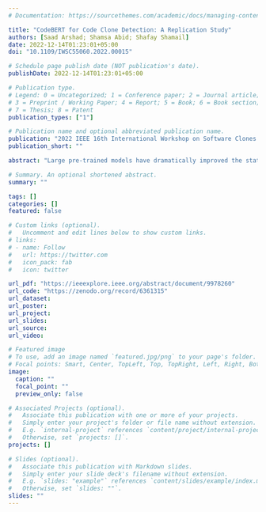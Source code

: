 ```yaml
---
# Documentation: https://sourcethemes.com/academic/docs/managing-content/

title: "CodeBERT for Code Clone Detection: A Replication Study"
authors: [Saad Arshad; Shamsa Abid; Shafay Shamail]
date: 2022-12-14T01:23:01+05:00
doi: "10.1109/IWSC55060.2022.00015"

# Schedule page publish date (NOT publication's date).
publishDate: 2022-12-14T01:23:01+05:00

# Publication type.
# Legend: 0 = Uncategorized; 1 = Conference paper; 2 = Journal article;
# 3 = Preprint / Working Paper; 4 = Report; 5 = Book; 6 = Book section;
# 7 = Thesis; 8 = Patent
publication_types: ["1"]

# Publication name and optional abbreviated publication name.
publication: "2022 IEEE 16th International Workshop on Software Clones (IWSC)"
publication_short: ""

abstract: "Large pre-trained models have dramatically improved the state-of-the-art on a variety of natural language processing (NLP) tasks. CodeBERT is one such pre-trained model for natural language (NL) and programming language (PL) which captures the semantics in natural language and programming language, and produces general-purpose representations. While it has been shown to support natural language code search and code documentation generation tasks, its effectiveness for code clone detection is not explored in depth. In this paper, we aim to replicate and evaluate the performance of CodeBERT for code clone detection on multiple datasets with varying functionalities to understand (1) whether CodeBERT can generalize to unseen code, (2) how fine-tuning can effect CodeBERT’s performance on unseen code, and (3) how CodeBERT performs for detecting various code clone types. To this end, we consider three different datasets of Java methods. We derive the first dataset from Big-CloneBench. We use Java clone pairs from SemanticCloneBench to derive our second dataset, and our third dataset consists of Java methods from Android applications. Our experiments indicate that CodeBERT performs the best for detecting Type-1 and Type-4 clones with a 100% and 96% recall on average respectively. We also find that there is limited generalizability on unseen functionalities where recall drops by 15% and 40% on the SemanticCloneBench and Android datasets respectively. Furthermore, we observe that fine-tuning can improve the recall by 22% and 30% on the SemanticCloneBench and Android datasets respectively."

# Summary. An optional shortened abstract.
summary: ""

tags: []
categories: []
featured: false

# Custom links (optional).
#   Uncomment and edit lines below to show custom links.
# links:
# - name: Follow
#   url: https://twitter.com
#   icon_pack: fab
#   icon: twitter

url_pdf: "https://ieeexplore.ieee.org/abstract/document/9978260"
url_code: "https://zenodo.org/record/6361315"
url_dataset:
url_poster:
url_project:
url_slides:
url_source:
url_video: 

# Featured image
# To use, add an image named `featured.jpg/png` to your page's folder.
# Focal points: Smart, Center, TopLeft, Top, TopRight, Left, Right, BottomLeft, Bottom, BottomRight.
image:
  caption: ""
  focal_point: ""
  preview_only: false

# Associated Projects (optional).
#   Associate this publication with one or more of your projects.
#   Simply enter your project's folder or file name without extension.
#   E.g. `internal-project` references `content/project/internal-project/index.md`.
#   Otherwise, set `projects: []`.
projects: []

# Slides (optional).
#   Associate this publication with Markdown slides.
#   Simply enter your slide deck's filename without extension.
#   E.g. `slides: "example"` references `content/slides/example/index.md`.
#   Otherwise, set `slides: ""`.
slides: ""
---
```

